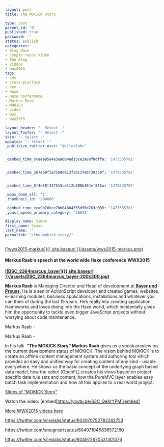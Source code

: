 ```yaml
---
layout: post
title: The MOKICK Story

type: post
parent_id: '0'
published: true
password: ''
status: publish
categories:
- Blog Haxe
- Compte rendu Vidéo
- The Blog
- Vidéos
- wwx2015
tags:
- cms
- cross-platform
- dev
- Haxe
- Haxe conference
- Markus Raab
- MOKICK
- video
- wwx
- wwx2015

layout_header: "- Select -"
layout_footer: "- Select -"
skin: "- Select -"
wpautop: "- Select -"
_publicize_twitter_user: "@silexlabs"


_oembed_time_6ceea95e4e5ea094ed15ce3a88f0dffa: '1473335701'


_oembed_time_267eb9f3a75b80913f50c37eb739350f: '1473335702'


_oembed_time_8f4ef8f447515ce112b300b484ef8f5a: '1473335702'

_wpas_done_all: '1'
_thumbnail_id: '204866'

_oembed_time_eca9b28bce7bb04804555d95d763c083: '1473335701'
_yoast_wpseo_primary_category: '26841'

display_name: Simon
first_name: Simon
last_name: ''
permalink: "/the-mokick-story/"
---
```


[![wwx2015-markus]({{ site.baseurl }}/assets/wwx2015-markus.png)](https://www.silexlabs.org/wp-content/uploads/2015/07/wwx2015-markus.png)

#### Markus Raab's speech at the world wide Haxe conference WWX2015

**[![DSC_2364marcus_bayer]({{ site.baseurl }}/assets/DSC_2364marcus_bayer-200x300.jpg)](https://www.silexlabs.org/wp-content/uploads/2015/07/DSC_2364marcus_bayer.jpg)**

**Markus Raab** is Managing Director and Head of development at **[Bayer und Preuss](http://www.bayerundpreuss.com/)**. He is a senior ActionScript developer and created games, websites, e-learning modules, business applications, installations and whatever you can think of during the last 15 years. He’s really into creating application frameworks and loves diving into the Haxe world, which incidentally gives him the opportunity to tackle even bigger JavaScript projects without worrying about code maintenance.

Markus Raab -


Markus Raab -


In his talk  **“The MOKICK Story” Markus Raab** gives us a sneak preview on the current development status of MOKICK. The vision behind MOKICK is to create an offline content management system and authoring tool which provides an easy and unified way for creating content of any kind - usable everywhere. He shows us the basic concept of the underlying graph based data model, how the editor (OpenFL) creates his views based on project specific data rule sets and content, how the PureMVC layer enables easy batch task implementation and how all this applies to a real world project.

[Slides of "MOKICK Story"](http://blog.derraab.com/2015/06/29/wwx2015-talk-the-mokick-story/)

Watch the
video: 
[embed]https://youtu.be/63C_QeXrYPM[/embed]

[More WWX2015 videos here](https://www.silexlabs.org/wrapping-up-wwx2015/)

https://twitter.com/silexlabs/status/604970752782282753

https://twitter.com/smugnier/status/604971046836572160

https://twitter.com/silexlabs/status/604972670531301376
